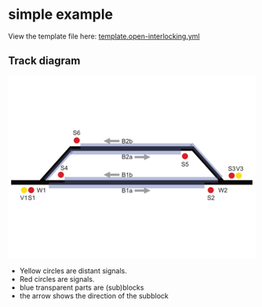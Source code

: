 # simple example

View the template file here: [template.open-interlocking.yml](template.open-interlocking.yml)

## Track diagram
![Track diagram](track_diagram.png "Track diagram")

- Yellow circles are distant signals.
- Red circles are signals.
- blue transparent parts are (sub)blocks
- the arrow shows the direction of the subblock